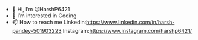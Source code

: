 - 👋 Hi, I’m @HarshP6421
- 👀 I’m interested in Coding
- 📫 How to reach me Linkedin:https://www.linkedin.com/in/harsh-pandey-501903223
                     Instagram:https://www.instagram.com/harshp6421/

<!---
HarshP6421/HarshP6421 is a ✨ special ✨ repository because its `README.md` (this file) appears on your GitHub profile.
You can click the Preview link to take a look at your changes.
--->
